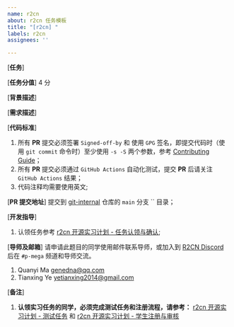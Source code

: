 ```yaml
---
name: r2cn
about: r2cn 任务模板
title: "[r2cn] "
labels: r2cn
assignees: ''

---
```


[__任务__]

[__任务分值__] 4 分

[__背景描述__]

[__需求描述__]

[__代码标准__]
1. 所有 __PR__ 提交必须签署 `Signed-off-by` 和 使用 `GPG` 签名，即提交代码时（使用 `git commit` 命令时）至少使用 `-s -S` 两个参数，参考 [Contributing Guide](https://github.com/web3infra-foundation/libra/blob/main/docs/contributing.md)；
2. 所有 __PR__ 提交必须通过 `GitHub Actions` 自动化测试，提交 __PR__ 后请关注 `GitHub Actions` 结果；
3. 代码注释均需要使用英文;

[__PR 提交地址__] 提交到 [git-internal](https://github.com/web3infra-foundation/libra) 仓库的 `main` 分支 `` 目录；

[__开发指导__]
1. 认领任务参考 [r2cn 开源实习计划 - 任务认领与确认](https://r2cn.dev/docs/student/assign);

[__导师及邮箱__] 请申请此题目的同学使用邮件联系导师，或加入到 [R2CN Discord](https://discord.gg/WRp4TKv6rh) 后在 `#p-mega` 频道和导师交流。
1. Quanyi Ma <genedna@qq.com>
2. Tianxing Ye <yetianxing2014@gmail.com>

[__备注__]
1. __认领实习任务的同学，必须完成测试任务和注册流程，请参考：__ [r2cn 开源实习计划 - 测试任务](https://r2cn.dev/docs/student/pre-task) 和 [r2cn 开源实习计划 - 学生注册与审核](https://r2cn.dev/docs/student/signup)